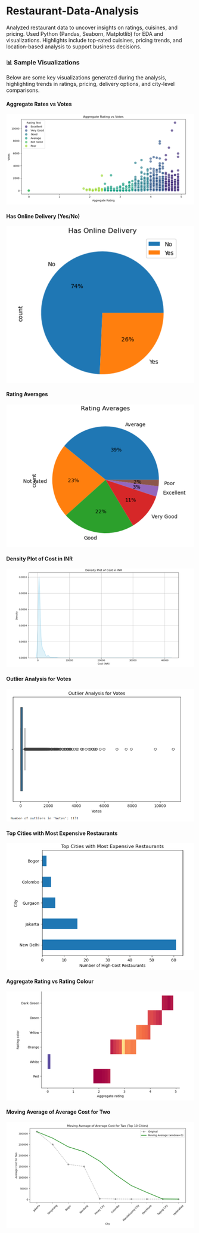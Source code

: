 # Restaurant-Data-Analysis
Analyzed restaurant data to uncover insights on ratings, cuisines, and pricing. Used Python (Pandas, Seaborn, Matplotlib) for EDA and visualizations. Highlights include top-rated cuisines, pricing trends, and location-based analysis to support business decisions.
### 📊 Sample Visualizations

Below are some key visualizations generated during the analysis, highlighting trends in ratings, pricing, delivery options, and city-level comparisons.

#### Aggregate Rates vs Votes
![Aggregate Rates vs Votes](image%201.png)

#### Has Online Delivery (Yes/No)
![Has Online Delivery (Yes/No)](image%202.png)

#### Rating Averages
![Rating Averages](image%203.png)

#### Density Plot of Cost in INR
![Density Plot of Cost in INR](image%204.png)

#### Outlier Analysis for Votes
![Outlier Analysis for Votes](image%205.png)

#### Top Cities with Most Expensive Restaurants
![Top Cities with Most Expensive Restaurants](image%206.png)

#### Aggregate Rating vs Rating Colour
![Aggregate Rating vs Rating Colour](image%207.png)

#### Moving Average of Average Cost for Two
![Moving Average of Average Cost for Two](image%208.png)
